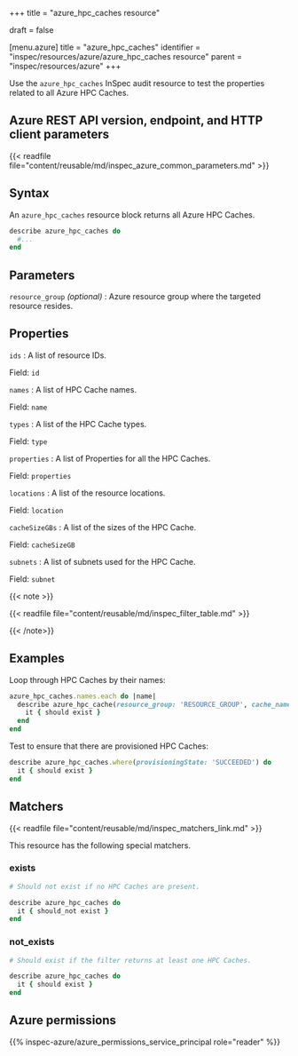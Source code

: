 +++
title = "azure_hpc_caches resource"

draft = false


[menu.azure]
title = "azure_hpc_caches"
identifier = "inspec/resources/azure/azure_hpc_caches resource"
parent = "inspec/resources/azure"
+++

Use the `azure_hpc_caches` InSpec audit resource to test the properties related to all Azure HPC Caches.

## Azure REST API version, endpoint, and HTTP client parameters

{{< readfile file="content/reusable/md/inspec_azure_common_parameters.md" >}}

## Syntax

An `azure_hpc_caches` resource block returns all Azure HPC Caches.

```ruby
describe azure_hpc_caches do
  #...
end
```

## Parameters

`resource_group` _(optional)_
: Azure resource group where the targeted resource resides.

## Properties

`ids`
: A list of resource IDs.

  Field: `id`

`names`
: A list of HPC Cache names.

  Field: `name`

`types`
: A list of the HPC Cache types.

  Field: `type`

`properties`
: A list of Properties for all the HPC Caches.

  Field: `properties`

`locations`
: A list of the resource locations.

  Field: `location`

`cacheSizeGBs`
: A list of the sizes of the HPC Cache.

  Field: `cacheSizeGB`

`subnets`
: A list of subnets used for the HPC Cache.

  Field: `subnet`

{{< note >}}

{{< readfile file="content/reusable/md/inspec_filter_table.md" >}}

{{< /note>}}

## Examples

Loop through HPC Caches by their names:

```ruby
azure_hpc_caches.names.each do |name|
  describe azure_hpc_cache(resource_group: 'RESOURCE_GROUP', cache_name: 'HPC_CACHE_NAME', name: name) do
    it { should exist }
  end
end
```

Test to ensure that there are provisioned HPC Caches:

```ruby
describe azure_hpc_caches.where(provisioningState: 'SUCCEEDED') do
  it { should exist }
end
```

## Matchers

{{< readfile file="content/reusable/md/inspec_matchers_link.md" >}}

This resource has the following special matchers.

### exists

```ruby
# Should not exist if no HPC Caches are present.

describe azure_hpc_caches do
  it { should_not exist }
end
```

### not_exists

```ruby
# Should exist if the filter returns at least one HPC Caches.

describe azure_hpc_caches do
  it { should exist }
end
```

## Azure permissions

{{% inspec-azure/azure_permissions_service_principal role="reader" %}}
